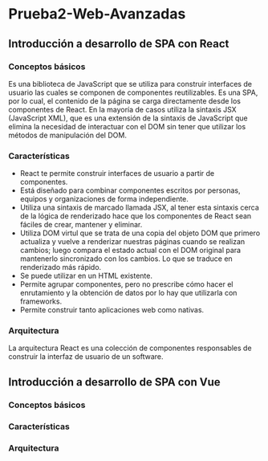 # Prueba2-Web-Avanzadas
## Introducción a desarrollo de SPA con React
### Conceptos básicos
Es una biblioteca de JavaScript que se utiliza para construir interfaces de usuario las cuales se componen de componentes reutilizables. Es una SPA, por lo cual, el contenido de la página se carga directamente desde los componentes de React. En la mayoría de casos utiliza la sintaxis JSX (JavaScript XML), que es una extensión de la sintaxis de JavaScript que elimina la necesidad de interactuar con el DOM sin tener que utilizar los métodos de manipulación del DOM.
### Características
* React te permite construir interfaces de usuario a partir de componentes.
* Está diseñado para combinar componentes escritos por personas, equipos y organizaciones de forma independiente.
* Utiliza una sintaxis de marcado llamada JSX, al tener esta sintaxis cerca de la lógica de renderizado hace que los componentes de React sean fáciles de crear, mantener y eliminar.
* Utiliza DOM virtul que se trata de una copia del objeto DOM que primero actualiza y vuelve a renderizar nuestras páginas cuando se realizan cambios; luego compara el estado actual con el DOM original para mantenerlo sincronizado con los cambios. Lo que se traduce en renderizado más rápido.
* Se puede utilizar en un HTML existente.
* Permite agrupar componentes, pero no prescribe cómo hacer el enrutamiento y la obtención de datos por lo hay que utilizarla con frameworks.
* Permite construir tanto aplicaciones web como nativas.
  
### Arquitectura
La arquitectura React es una colección de componentes responsables de construir la interfaz de usuario de un software.
##  Introducción a desarrollo de SPA con Vue
### Conceptos básicos
### Características
### Arquitectura
